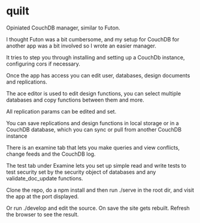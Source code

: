 quilt
=====

Opiniated CouchDB manager, similar to Futon.

I thought Futon was a bit cumbersome, and my setup for CouchDB for another app was a bit involved so I wrote an easier manager.

It tries to step you through installing and setting up a CouchDb instance, configuring cors if necessary.

Once the app has access you can edit user, databases, design documents and replications.

The ace editor is used to edit design functions, you can select multiple databases and copy functions between them and more.

All replication params can be edited and set. 

You can save replications and design functions in local storage or in a CouchDB database, which you can sync or pull from another CouchDB instance

There is an examine tab that lets you make queries and view conflicts, change feeds and the CouchDB log. 

The test tab under Examine lets you set up simple read and write tests to test security set by the security object of databases and any validate_doc_update functions.

Clone the repo, do a npm install and then run ./serve in the root dir, and visit the app at the port displayed. 

Or run ./develop and edit the source. On save the site gets rebuilt. Refresh the browser to see the result.


